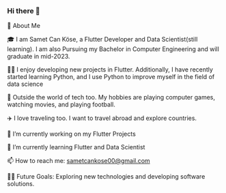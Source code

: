 ### Hi there 👋

🚀 About Me

🎓 I am Samet Can Köse, a Flutter Developer and Data Scientist(still learning). I am also Pursuing my Bachelor in Computer Engineering and will graduate in mid-2023.

👨‍💻 I enjoy developing new projects in Flutter. Additionally, I have recently started learning Python, and I use Python to improve myself in the field of data science

🎸 Outside the world of tech too. My hobbies are playing computer games, watching movies, and playing football.

✈️ I love traveling too. I want to travel abroad and explore countries.

🔭 I’m currently working on my Flutter Projects

🌱 I’m currently learning Flutter and Data Scientist

📫 How to reach me: sametcankose00@gmail.com

💪🏼 Future Goals: Exploring new technologies and developing software solutions.


<!--
**sametcankosegit/sametcankosegit** is a ✨ _special_ ✨ repository because its `README.md` (this file) appears on your GitHub profile.

Here are some ideas to get you started:

- 🔭 I’m currently working on ...
- 🌱 I’m currently learning ...
- 👯 I’m looking to collaborate on ...
- 🤔 I’m looking for help with ...
- 💬 Ask me about ...
- 📫 How to reach me: ...
- 😄 Pronouns: ...
- ⚡ Fun fact: ...
-->
